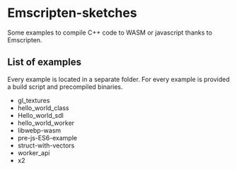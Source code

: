 # Emscripten-sketches
Some examples to compile C++ code to WASM or javascript thanks to Emscripten.

## List of examples
Every example is located in a separate folder. For every example is provided a build script and precompiled binaries.

- gl_textures
- hello_world_class
- Hello_world_sdl
- hello_world_worker
- libwebp-wasm
- pre-js-ES6-example
- struct-with-vectors
- worker_api
- x2
